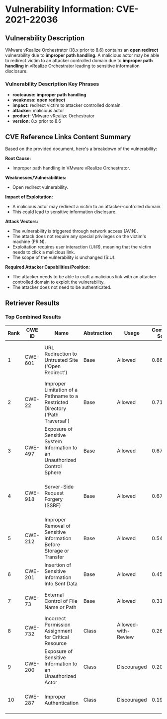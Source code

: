# Vulnerability Information: CVE-2021-22036

## Vulnerability Description
VMware vRealize Orchestrator ((8.x prior to 8.6) contains an **open redirect** vulnerability due to **improper path handling**. A malicious actor may be able to redirect victim to an attacker controlled domain due to **improper path handling** in vRealize Orchestrator leading to sensitive information disclosure.

### Vulnerability Description Key Phrases
- **rootcause:** **improper path handling**
- **weakness:** **open redirect**
- **impact:** redirect victim to attacker controlled domain
- **attacker:** malicious actor
- **product:** VMware vRealize Orchestrator
- **version:** 8.x prior to 8.6

## CVE Reference Links Content Summary
Based on the provided document, here's a breakdown of the vulnerability:

**Root Cause:**
- Improper path handling in VMware vRealize Orchestrator.

**Weaknesses/Vulnerabilities:**
- Open redirect vulnerability.

**Impact of Exploitation:**
- A malicious actor may redirect a victim to an attacker-controlled domain.
- This could lead to sensitive information disclosure.

**Attack Vectors:**
- The vulnerability is triggered through network access (AV:N).
- The attack does not require any special privileges on the victim's machine (PR:N).
- Exploitation requires user interaction (UI:R), meaning that the victim needs to click a malicious link.
- The scope of the vulnerability is unchanged (S:U).

**Required Attacker Capabilities/Position:**
- The attacker needs to be able to craft a malicious link with an attacker controlled domain to exploit the vulnerability.
- The attacker does not need to be authenticated.

## Retriever Results

### Top Combined Results

| Rank | CWE ID | Name | Abstraction | Usage | Combined Score | Retrievers | Individual Scores |
|------|--------|------|-------------|-------|---------------|------------|-------------------|
| 1 | CWE-601 | URL Redirection to Untrusted Site ('Open Redirect') | Base | Allowed | 0.8683 | dense, sparse, graph | dense: 0.600, sparse: 0.613, graph: 0.608 |
| 2 | CWE-22 | Improper Limitation of a Pathname to a Restricted Directory ('Path Traversal') | Base | Allowed | 0.7181 | dense, sparse, graph | dense: 0.562, sparse: 0.316, graph: 0.717 |
| 3 | CWE-497 | Exposure of Sensitive System Information to an Unauthorized Control Sphere | Base | Allowed | 0.6794 | dense, sparse, graph | dense: 0.548, sparse: 0.342, graph: 0.586 |
| 4 | CWE-918 | Server-Side Request Forgery (SSRF) | Base | Allowed | 0.6712 | dense, sparse, graph | dense: 0.536, sparse: 0.340, graph: 0.582 |
| 5 | CWE-212 | Improper Removal of Sensitive Information Before Storage or Transfer | Base | Allowed | 0.5446 | sparse, graph | sparse: 0.327, graph: 1.000 |
| 6 | CWE-201 | Insertion of Sensitive Information Into Sent Data | Base | Allowed | 0.4582 | sparse, graph | sparse: 0.308, graph: 0.789 |
| 7 | CWE-73 | External Control of File Name or Path | Base | Allowed | 0.3101 | sparse, graph | sparse: 0.194, graph: 0.557 |
| 8 | CWE-732 | Incorrect Permission Assignment for Critical Resource | Class | Allowed-with-Review | 0.2602 | dense, sparse | dense: 0.534, sparse: 0.307 |
| 9 | CWE-200 | Exposure of Sensitive Information to an Unauthorized Actor | Class | Discouraged | 0.2012 | dense, sparse | dense: 0.542, sparse: 0.312 |
| 10 | CWE-287 | Improper Authentication | Class | Discouraged | 0.1968 | dense, sparse | dense: 0.533, sparse: 0.302 |

